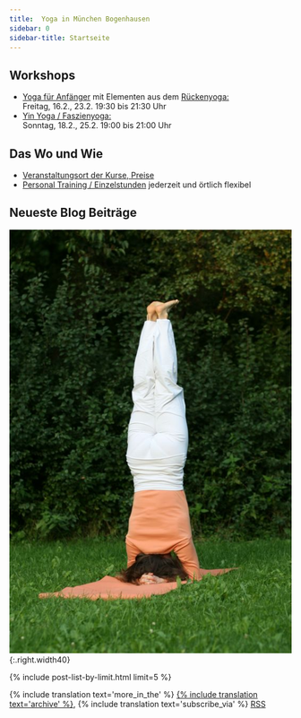 ```yaml
---
title:  Yoga in München Bogenhausen
sidebar: 0
sidebar-title: Startseite
---
```


## Workshops
- [Yoga für Anfänger][5] mit Elementen aus dem [Rückenyoga:][6] <br/>Freitag, 16.2., 23.2. 19:30 bis 21:30 Uhr
- [Yin Yoga / Faszienyoga:][7] <br/> Sonntag, 18.2., 25.2. 19:00 bis 21:00 Uhr



## Das Wo und Wie
- [Veranstaltungsort der Kurse, Preise][8]
- [Personal Training / Einzelstunden][9] jederzeit und örtlich flexibel


## Neueste Blog Beiträge

![Kopfstand](/assets/images/kopfstand.jpg){:.right.width40}

{% include post-list-by-limit.html limit=5 %}

{% include translation text='more_in_the' %} [{% include translation text='archive' %}]({{site.baseurl}}/artikel-archiv), {% include translation text='subscribe_via' %} [RSS]({{site.baseurl}}/feed.xml)



[1]: /kurse#anfaengeryoga
[2]: /kurse#rueckenyoga
[3]: /kurse#yinyoga
[4]: /kurse#sportleryoga
[5]: /workshops#anfaengeryogaworkshop
[6]: /workshops#rueckenyogaworkshop
[7]: /workshops#yinyogaworkshop
[8]: /kurse#personaltraining
[9]: /kurse#veranstaltungsort
